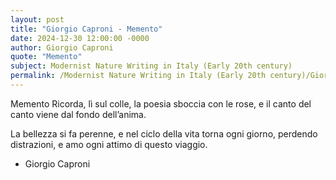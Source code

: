 ```yaml
---
layout: post
title: "Giorgio Caproni - Memento"
date: 2024-12-30 12:00:00 -0000
author: Giorgio Caproni
quote: "Memento"
subject: Modernist Nature Writing in Italy (Early 20th century)
permalink: /Modernist Nature Writing in Italy (Early 20th century)/Giorgio Caproni/Giorgio Caproni - Memento
---
```


Memento
Ricorda, lì sul colle,
la poesia sboccia con le rose,
e il canto del canto
viene dal fondo dell’anima.

La bellezza si fa perenne,
e nel ciclo della vita
torna ogni giorno,
perdendo distrazioni,
e amo ogni attimo
di questo viaggio.


- Giorgio Caproni
